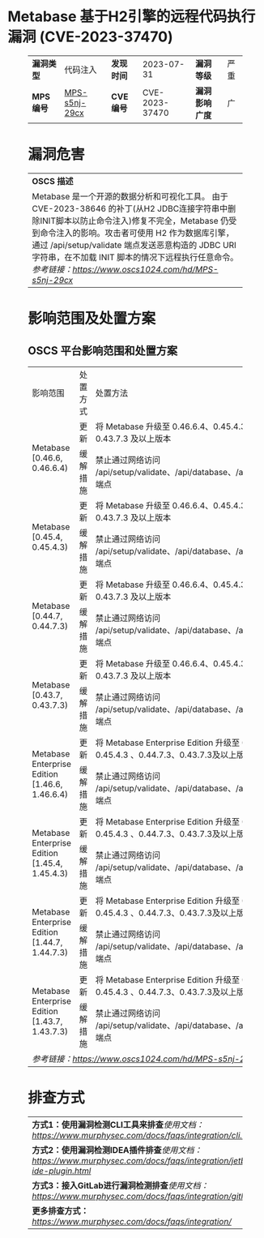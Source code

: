 # Metabase 基于H2引擎的远程代码执行漏洞 (CVE-2023-37470)
<figure class="wp-block-table">
    <table>
        <tbody>
        <tr>
            <td><strong>漏洞类型</strong></td>
            <td>代码注入</td>
            <td><strong>发现时间</strong></td>
            <td>2023-07-31</td>
            <td><strong>漏洞等级</strong></td>
            <td>严重</td>
        </tr>
        <tr>
            <td><strong>MPS编号</strong></td>
            <td><a href="https://www.oscs1024.com/hd/MPS-s5nj-29cx">MPS-s5nj-29cx</a></td>
            <td><strong>CVE编号</strong></td>
            <td>CVE-2023-37470</td>
            <td><strong>漏洞影响广度</strong></td>
            <td>广</td>
        </tr>
        </tbody>
    </table>
</figure>


<figure class="wp-block-table">
    <h1 class="wp-block-heading">漏洞危害</h1>
    <table>
        <tbody>
        <tr>
            <td><strong>OSCS 描述</strong></td>
        </tr>
        <tr>
            <td>Metabase 是一个开源的数据分析和可视化工具。
由于 CVE-2023-38646 的补丁(从H2 JDBC连接字符串中删除INIT脚本以防止命令注入)修复不完全，Metabase 仍受到命令注入的影响。攻击者可使用 H2 作为数据库引擎，通过 /api/setup/validate 端点发送恶意构造的 JDBC URI 字符串，在不加载 INIT 脚本的情况下远程执行任意命令。<br><em>参考链接：<a
                    href="https://www.oscs1024.com/hd/MPS-s5nj-29cx">https://www.oscs1024.com/hd/MPS-s5nj-29cx</a></em>
            </td>
        </tr>
        </tbody>
    </table>
</figure>


<figure class="wp-block-table alignleft">
    <h1 class="wp-block-heading">影响范围及处置方案</h1>
    <h2 class="wp-block-heading"><strong>OSCS</strong> <strong>平台影响范围和处置方案</strong></h2>
    <table>
        <tbody>
        <tr>
            <td>影响范围</td>
            <td>处置方式</td>
            <td>处置方法</td>
        </tr>
        <tr><td rowspan="2">Metabase [0.46.6, 0.46.6.4)</td><td>更新</td><td>将 Metabase 升级至 0.46.6.4、0.45.4.3 、0.44.7.3、0.43.7.3 及以上版本</td></tr><tr><td>缓解措施</td><td>禁止通过网络访问 /api/setup/validate、/api/database、/api/database/:id 端点</td></tr><tr><td rowspan="2">Metabase [0.45.4, 0.45.4.3)</td><td>更新</td><td>将 Metabase 升级至 0.46.6.4、0.45.4.3 、0.44.7.3、0.43.7.3 及以上版本</td></tr><tr><td>缓解措施</td><td>禁止通过网络访问 /api/setup/validate、/api/database、/api/database/:id 端点</td></tr><tr><td rowspan="2">Metabase [0.44.7, 0.44.7.3)</td><td>更新</td><td>将 Metabase 升级至 0.46.6.4、0.45.4.3 、0.44.7.3、0.43.7.3 及以上版本</td></tr><tr><td>缓解措施</td><td>禁止通过网络访问 /api/setup/validate、/api/database、/api/database/:id 端点</td></tr><tr><td rowspan="2">Metabase [0.43.7, 0.43.7.3)</td><td>更新</td><td>将 Metabase 升级至 0.46.6.4、0.45.4.3 、0.44.7.3、0.43.7.3 及以上版本</td></tr><tr><td>缓解措施</td><td>禁止通过网络访问 /api/setup/validate、/api/database、/api/database/:id 端点</td></tr><tr><td rowspan="2">Metabase Enterprise Edition [1.46.6, 1.46.6.4)</td><td>更新</td><td>将 Metabase Enterprise Edition 升级至 0.46.6.4、0.45.4.3 、0.44.7.3、0.43.7.3及以上版本</td></tr><tr><td>缓解措施</td><td>禁止通过网络访问 /api/setup/validate、/api/database、/api/database/:id 端点</td></tr><tr><td rowspan="2">Metabase Enterprise Edition [1.45.4, 1.45.4.3)</td><td>更新</td><td>将 Metabase Enterprise Edition 升级至 0.46.6.4、0.45.4.3 、0.44.7.3、0.43.7.3及以上版本</td></tr><tr><td>缓解措施</td><td>禁止通过网络访问 /api/setup/validate、/api/database、/api/database/:id 端点</td></tr><tr><td rowspan="2">Metabase Enterprise Edition [1.44.7, 1.44.7.3)</td><td>更新</td><td>将 Metabase Enterprise Edition 升级至 0.46.6.4、0.45.4.3 、0.44.7.3、0.43.7.3及以上版本</td></tr><tr><td>缓解措施</td><td>禁止通过网络访问 /api/setup/validate、/api/database、/api/database/:id 端点</td></tr><tr><td rowspan="2">Metabase Enterprise Edition [1.43.7, 1.43.7.3)</td><td>更新</td><td>将 Metabase Enterprise Edition 升级至 0.46.6.4、0.45.4.3 、0.44.7.3、0.43.7.3及以上版本</td></tr><tr><td>缓解措施</td><td>禁止通过网络访问 /api/setup/validate、/api/database、/api/database/:id 端点</td></tr>
        <tr>
            <td colspan="3"><em>参考链接：</em><em><a
                    href="https://www.oscs1024.com/hd/MPS-s5nj-29cx">https://www.oscs1024.com/hd/MPS-s5nj-29cx</a></em></td>
        </tr>
        </tbody>
    </table>
</figure>


<figure class="wp-block-table">
    <h1 class="wp-block-heading">排查方式</h1>
    <table>
        <tbody>
        <tr>
            <td><strong>方式1：使用漏洞检测CLI工具来排查</strong><em>使用文档：<a
                    href="https://www.murphysec.com/docs/faqs/integration/cli.html">https://www.murphysec.com/docs/faqs/integration/cli.html</a></em>
            </td>
        </tr>
        <tr>
            <td><strong>方式2：使用漏洞检测IDEA插件排查</strong><em>使用文档：<a
                    href="https://www.murphysec.com/docs/faqs/integration/jetbrains-ide-plugin.html">https://www.murphysec.com/docs/faqs/integration/jetbrains-ide-plugin.html</a></em>
            </td>
        </tr>
        <tr>
            <td><strong>方式3：接入GitLab进行漏洞检测排查</strong><em>使用文档：<a
                    href="https://www.murphysec.com/docs/faqs/integration/gitlab.html">https://www.murphysec.com/docs/faqs/integration/gitlab.html</a></em>
            </td>
        </tr>
        <tr>
            <td><strong>更多排查方式：</strong><em><a
                    href="https://www.murphysec.com/docs/faqs/integration/">https://www.murphysec.com/docs/faqs/integration/</a></em>
            </td>
        </tr>
        </tbody>
    </table>
</figure>
